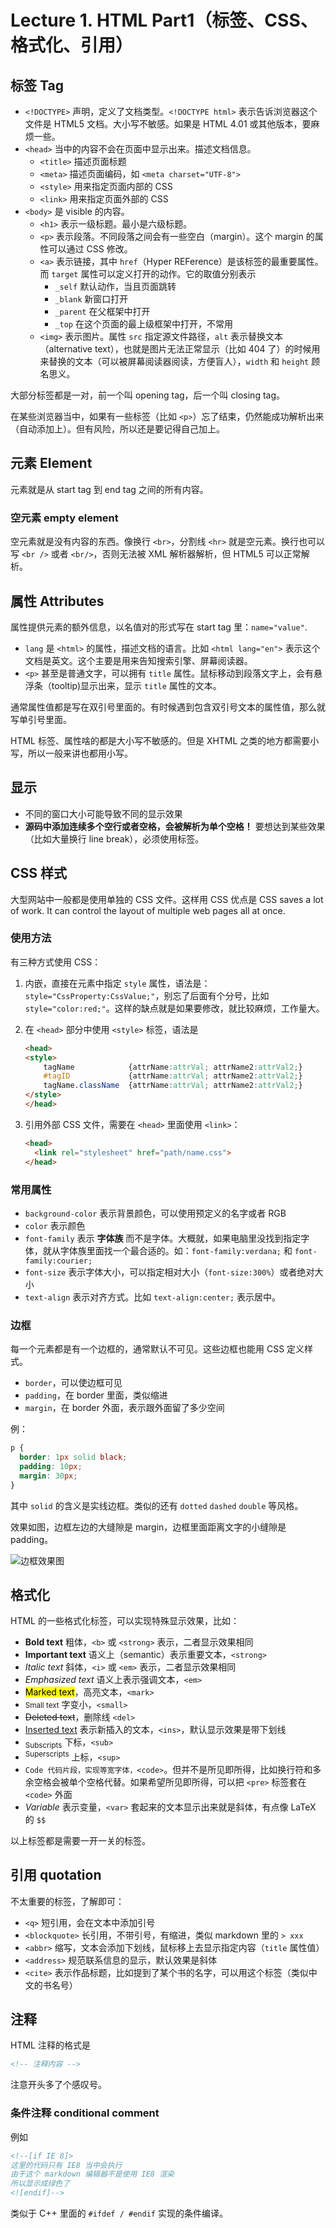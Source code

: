 # Lecture 1. HTML Part1（标签、CSS、格式化、引用）

## 标签 Tag

*   `<!DOCTYPE>` 声明，定义了文档类型。`<!DOCTYPE html>` 表示告诉浏览器这个文件是 HTML5 文档。大小写不敏感。如果是 HTML 4.01 或其他版本，要麻烦一些。
*   `<head>` 当中的内容不会在页面中显示出来。描述文档信息。
    *   `<title>` 描述页面标题
    *   `<meta>` 描述页面编码，如 `<meta charset="UTF-8">`
    *   `<style>` 用来指定页面内部的 CSS
    *   `<link>` 用来指定页面外部的 CSS
*   `<body>` 是 visible 的内容。
    *   `<h1>` 表示一级标题。最小是六级标题。
    *   `<p>` 表示段落。不同段落之间会有一些空白（margin）。这个 margin 的属性可以通过 CSS 修改。
    *   `<a>` 表示链接，其中 `href`（Hyper REFerence）是该标签的最重要属性。而 `target` 属性可以定义打开的动作。它的取值分别表示
        *   `_self` 默认动作，当且页面跳转
        *   `_blank` 新窗口打开
        *   `_parent` 在父框架中打开
        *   `_top` 在这个页面的最上级框架中打开，不常用
    *   `<img>` 表示图片。属性 `src` 指定源文件路径，`alt` 表示替换文本（alternative text），也就是图片无法正常显示（比如 404 了）的时候用来替换的文本（可以被屏幕阅读器阅读，方便盲人），`width` 和 `height` 顾名思义。

大部分标签都是一对，前一个叫 opening tag，后一个叫 closing tag。

在某些浏览器当中，如果有一些标签（比如 `<p>`）忘了结束，仍然能成功解析出来（自动添加上）。但有风险，所以还是要记得自己加上。

## 元素 Element

元素就是从 start tag 到 end tag 之间的所有内容。

### 空元素 empty element

空元素就是没有内容的东西。像换行 `<br>`，分割线 `<hr>` 就是空元素。换行也可以写 `<br />` 或者 `<br/>`，否则无法被 XML 解析器解析，但 HTML5 可以正常解析。

## 属性 Attributes

属性提供元素的额外信息，以名值对的形式写在 start tag 里：`name="value"`.

*   `lang` 是 `<html>` 的属性，描述文档的语言。比如 `<html lang="en">` 表示这个文档是英文。这个主要是用来告知搜索引擎、屏幕阅读器。
*   `<p>` 甚至是普通文字，可以拥有 `title` 属性。鼠标移动到段落文字上，会有悬浮条（tooltip)显示出来，显示 `title` 属性的文本。

通常属性值都是写在双引号里面的。有时候遇到包含双引号文本的属性值，那么就写单引号里面。

HTML 标签、属性啥的都是大小写不敏感的。但是 XHTML 之类的地方都需要小写，所以一般来讲也都用小写。

## 显示

*   不同的窗口大小可能导致不同的显示效果
*   **源码中添加连续多个空行或者空格，会被解析为单个空格！** 要想达到某些效果（比如大量换行 line break），必须使用标签。

## CSS 样式

大型网站中一般都是使用单独的 CSS 文件。这样用 CSS 优点是 CSS saves a lot of work. It can control the layout of multiple web pages all at once.

### 使用方法

有三种方式使用 CSS：

1.  内嵌，直接在元素中指定 `style` 属性，语法是：`style="CssProperty:CssValue;"`，别忘了后面有个分号，比如 `style="color:red;"`。这样的缺点就是如果要修改，就比较麻烦，工作量大。
2.  在 `<head>` 部分中使用 `<style>` 标签，语法是

    ```html
    <head>
    <style>
        tagName            {attrName:attrVal; attrName2:attrVal2;}
        #tagID             {attrName:attrVal; attrName2:attrVal2;}
        tagName.className  {attrName:attrVal; attrName2:attrVal2;}
    </style>
    </head>
    ```
3.  引用外部 CSS 文件，需要在 `<head>` 里面使用 `<link>`：

    ```html
    <head>
      <link rel="stylesheet" href="path/name.css">
    </head>
    ```

### 常用属性

*   `background-color` 表示背景颜色，可以使用预定义的名字或者 RGB
*   `color` 表示颜色
*   `font-family` 表示 **字体族** 而不是字体。大概就，如果电脑里没找到指定字体，就从字体族里面找一个最合适的。如：`font-family:verdana;` 和 `font-family:courier;`
*   `font-size` 表示字体大小，可以指定相对大小（`font-size:300%`）或者绝对大小
*   `text-align` 表示对齐方式。比如 `text-align:center;` 表示居中。

### 边框

每一个元素都是有一个边框的，通常默认不可见。这些边框也能用 CSS 定义样式。

*   `border`，可以使边框可见
*   `padding`，在 border 里面，类似缩进
*   `margin`，在 border 外面，表示跟外面留了多少空间

例：

```css
p {
  border: 1px solid black;
  padding: 10px;
  margin: 30px;
}
```

其中 `solid` 的含义是实线边框。类似的还有 `dotted` `dashed` `double` 等风格。

效果如图，边框左边的大缝隙是 margin，边框里面距离文字的小缝隙是 padding。

![边框效果图](https://s2.loli.net/2023/03/06/GiSpAYNHe7xsTkg.png)

## 格式化

HTML 的一些格式化标签，可以实现特殊显示效果，比如：

*   **Bold text** 粗体，`<b>` 或 `<strong>` 表示，二者显示效果相同
*   **Important text** 语义上（semantic）表示重要文本，`<strong>`
*   *Italic text* 斜体，`<i>` 或 `<em>` 表示，二者显示效果相同
*   *Emphasized text* 语义上表示强调文本，`<em>`
*   <mark>Marked text</mark>，高亮文本，`<mark>`
*   <small>Small text</small> 字变小，`<small>`
*   <del>Deleted text</del>，删除线 `<del>`
*   <ins>Inserted text</ins> 表示新插入的文本，`<ins>`，默认显示效果是带下划线
*   <sub>Subscripts</sub> 下标，`<sub>`
*   <sup>Superscripts</sup> 上标，`<sup>`
*   `Code 代码片段，实现等宽字体，<code>`。但并不是所见即所得，比如换行符和多余空格会被单个空格代替。如果希望所见即所得，可以把 `<pre>` 标签套在 `<code>` 外面
*   <var>Variable</var> 表示变量，`<var>` 套起来的文本显示出来就是斜体，有点像 LaTeX 的 `$$`

以上标签都是需要一开一关的标签。

## 引用 quotation

不太重要的标签，了解即可：

*   `<q>` 短引用，会在文本中添加引号
*   `<blockquote>` 长引用，不带引号，有缩进，类似 markdown 里的 `> xxx`
*   `<abbr>` 缩写，文本会添加下划线，鼠标移上去显示指定内容（`title` 属性值）
*   `<address>` 规范联系信息的显示，默认效果是斜体
*   `<cite>` 表示作品标题，比如提到了某个书的名字，可以用这个标签（类似中文的书名号）

## 注释

HTML 注释的格式是

```html
<!-- 注释内容 -->
```

注意开头多了个感叹号。

### 条件注释 conditional comment

例如

```html
<!--[if IE 8]>
这里的代码只有 IE8 当中会执行
由于这个 markdown 编辑器不是使用 IE8 渲染
所以显示成绿色了
<![endif]-->
```

类似于 C++ 里面的 `#ifdef / #endif` 实现的条件编译。
